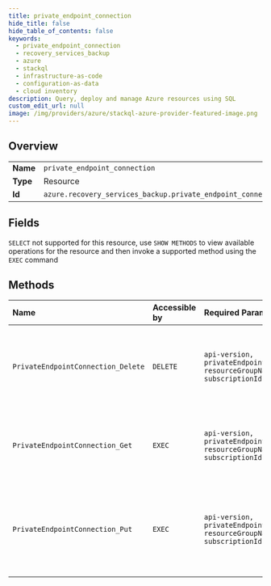 ```yaml
---
title: private_endpoint_connection
hide_title: false
hide_table_of_contents: false
keywords:
  - private_endpoint_connection
  - recovery_services_backup
  - azure    
  - stackql
  - infrastructure-as-code
  - configuration-as-data
  - cloud inventory
description: Query, deploy and manage Azure resources using SQL
custom_edit_url: null
image: /img/providers/azure/stackql-azure-provider-featured-image.png
---
```

  
    

## Overview
<table><tbody>
<tr><td><b>Name</b></td><td><code>private_endpoint_connection</code></td></tr>
<tr><td><b>Type</b></td><td>Resource</td></tr>
<tr><td><b>Id</b></td><td><code>azure.recovery_services_backup.private_endpoint_connection</code></td></tr>
</tbody></table>

## Fields
`SELECT` not supported for this resource, use `SHOW METHODS` to view available operations for the resource and then invoke a supported method using the `EXEC` command  
## Methods
| Name | Accessible by | Required Params | Description |
|:-----|:--------------|:----------------|:------------|
| `PrivateEndpointConnection_Delete` | `DELETE` | `api-version, privateEndpointConnectionName, resourceGroupName, subscriptionId, vaultName` | Delete Private Endpoint requests. This call is made by Backup Admin. |
| `PrivateEndpointConnection_Get` | `EXEC` | `api-version, privateEndpointConnectionName, resourceGroupName, subscriptionId, vaultName` | Get Private Endpoint Connection. This call is made by Backup Admin. |
| `PrivateEndpointConnection_Put` | `EXEC` | `api-version, privateEndpointConnectionName, resourceGroupName, subscriptionId, vaultName` | Approve or Reject Private Endpoint requests. This call is made by Backup Admin. |
